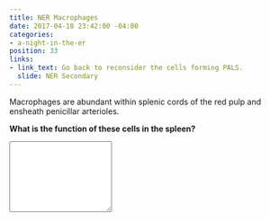 ```yaml
---
title: NER Macrophages
date: 2017-04-18 23:42:00 -04:00
categories:
- a-night-in-the-er
position: 33
links:
- link_text: Go back to reconsider the cells forming PALS.
  slide: NER Secondary
---
```


Macrophages are abundant within splenic cords of the red pulp and ensheath penicillar arterioles.

**What is the function of these cells in the spleen?**

<textarea class="form-control" rows="8"></textarea>
